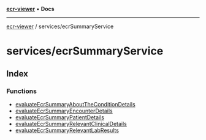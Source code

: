 [**ecr-viewer**](../../README.md) • **Docs**

***

[ecr-viewer](../../README.md) / services/ecrSummaryService

# services/ecrSummaryService

## Index

### Functions

- [evaluateEcrSummaryAboutTheConditionDetails](functions/evaluateEcrSummaryAboutTheConditionDetails.md)
- [evaluateEcrSummaryEncounterDetails](functions/evaluateEcrSummaryEncounterDetails.md)
- [evaluateEcrSummaryPatientDetails](functions/evaluateEcrSummaryPatientDetails.md)
- [evaluateEcrSummaryRelevantClinicalDetails](functions/evaluateEcrSummaryRelevantClinicalDetails.md)
- [evaluateEcrSummaryRelevantLabResults](functions/evaluateEcrSummaryRelevantLabResults.md)
